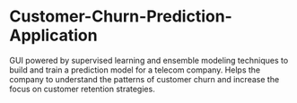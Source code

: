 # Customer-Churn-Prediction-Application
GUI powered by supervised learning and ensemble modeling techniques to build and train a prediction model for a telecom company. Helps the company to understand the patterns of customer churn and increase the focus on customer retention strategies.
